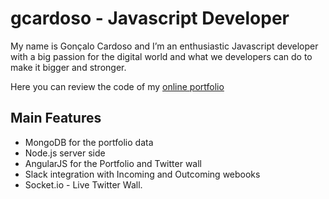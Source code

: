 # gcardoso - Javascript Developer

My name is Gonçalo Cardoso and I’m an enthusiastic Javascript developer with a big passion for the digital world and what we developers can do to make it bigger and stronger.

Here you can review the code of my [online portfolio](http://www.gcardoso.pt)

## Main Features

- MongoDB for the portfolio data
- Node.js server side
- AngularJS for the Portfolio and Twitter wall
- Slack integration with Incoming and Outcoming webooks
- Socket.io - Live Twitter Wall.
